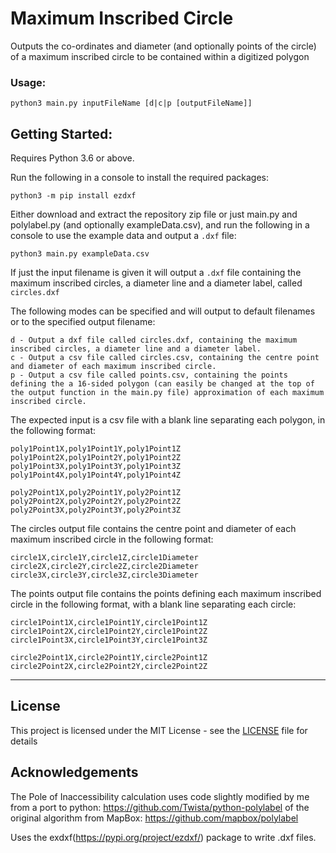 # Maximum Inscribed Circle

Outputs the co-ordinates and diameter (and optionally points of the circle) of a maximum inscribed circle to be contained within a digitized polygon


### Usage:
```
python3 main.py inputFileName [d|c|p [outputFileName]]
```

## Getting Started:

Requires Python 3.6 or above.

Run the following in a console to install the required packages:
```
python3 -m pip install ezdxf
```

Either download and extract the repository zip file or just main.py and polylabel.py (and optionally exampleData.csv), and run the following in a console to use the example data and output a `.dxf` file:
```
python3 main.py exampleData.csv
```

If just the input filename is given it will output a `.dxf` file containing the maximum inscribed circles, a diameter line and a diameter label, called `circles.dxf`

The following modes can be specified and will output to default filenames or to the specified output filename:
```
d - Output a dxf file called circles.dxf, containing the maximum inscribed circles, a diameter line and a diameter label.
c - Output a csv file called circles.csv, containing the centre point and diameter of each maximum inscribed circle.
p - Output a csv file called points.csv, containing the points defining the a 16-sided polygon (can easily be changed at the top of the output function in the main.py file) approximation of each maximum inscribed circle.
```

The expected input is a csv file with a blank line separating each polygon, in the following format:
```
poly1Point1X,poly1Point1Y,poly1Point1Z
poly1Point2X,poly1Point2Y,poly1Point2Z
poly1Point3X,poly1Point3Y,poly1Point3Z
poly1Point4X,poly1Point4Y,poly1Point4Z

poly2Point1X,poly2Point1Y,poly2Point1Z
poly2Point2X,poly2Point2Y,poly2Point2Z
poly2Point3X,poly2Point3Y,poly2Point3Z
```

The circles output file contains the centre point and diameter of each maximum inscribed circle in the following format:
```
circle1X,circle1Y,circle1Z,circle1Diameter
circle2X,circle2Y,circle2Z,circle2Diameter
circle3X,circle3Y,circle3Z,circle3Diameter
```

The points output file contains the points defining each maximum inscribed circle in the following format, with a blank line separating each circle:
```
circle1Point1X,circle1Point1Y,circle1Point1Z
circle1Point2X,circle1Point2Y,circle1Point2Z
circle1Point3X,circle1Point3Y,circle1Point3Z

circle2Point1X,circle2Point1Y,circle2Point1Z
circle2Point2X,circle2Point2Y,circle2Point2Z
```


---
## License

This project is licensed under the MIT License - see the [LICENSE](LICENSE) file for details

## Acknowledgements

The Pole of Inaccessibility calculation uses code slightly modified by me from a port to python: https://github.com/Twista/python-polylabel of the original algorithm from MapBox: https://github.com/mapbox/polylabel

Uses the exdxf(https://pypi.org/project/ezdxf/) package to write .dxf files.
